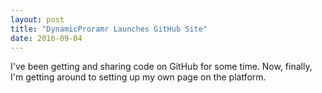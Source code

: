 ```yaml
---
layout: post
title: "DynamicProramr Launches GitHub Site"
date: 2016-09-04
---
```

I've been getting and sharing code on GitHub for some time.  Now, finally, I'm getting around to setting up my own page on the platform.
